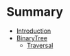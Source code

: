 # Summary
* [Introduction](README.md)
* [BinaryTree](BinaryTree/README.md)
	* [Traversal](BinaryTree/Traversal.md)


